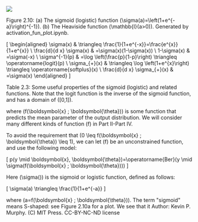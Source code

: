![](https://cdn.mathpix.com/cropped/2024_06_13_5e8463dfe213d57710b3g-1.jpg?height=510&width=1248&top_left_y=222&top_left_x=381)

Figure 2.10: (a) The sigmoid (logistic) function \(\sigma(a)=\left(1+e^{-a}\right)^{-1}\). (b) The Heaviside function \(\mathbb{I}(a>0)\). Generated by activation_fun_plot.ipynb.

\[
\begin{aligned}
\sigma(x) & \triangleq \frac{1}{1+e^{-x}}=\frac{e^{x}}{1+e^{x}} \\
\frac{d}{d x} \sigma(x) & =\sigma(x)(1-\sigma(x)) \\
1-\sigma(x) & =\sigma(-x) \\
\sigma^{-1}(p) & =\log \left(\frac{p}{1-p}\right) \triangleq \operatorname{logit}(p) \\
\sigma_{+}(x) & \triangleq \log \left(1+e^{x}\right) \triangleq \operatorname{softplus}(x) \\
\frac{d}{d x} \sigma_{+}(x) & =\sigma(x)
\end{aligned}
\]

Table 2.3: Some useful properties of the sigmoid (logistic) and related functions. Note that the logit function is the inverse of the sigmoid function, and has a domain of \([0,1]\).

where \(f(\boldsymbol{x} ; \boldsymbol{\theta})\) is some function that predicts the mean parameter of the output distribution. We will consider many different kinds of function \(f\) in Part II-Part IV.

To avoid the requirement that \(0 \leq f(\boldsymbol{x} ; \boldsymbol{\theta}) \leq 1\), we can let \(f\) be an unconstrained function, and use the following model:

\[
p(y \mid \boldsymbol{x}, \boldsymbol{\theta})=\operatorname{Ber}(y \mid \sigma(f(\boldsymbol{x} ; \boldsymbol{\theta})))
\]

Here \(\sigma()\) is the sigmoid or logistic function, defined as follows:

\[
\sigma(a) \triangleq \frac{1}{1+e^{-a}}
\]

where \(a=f(\boldsymbol{x} ; \boldsymbol{\theta})\). The term "sigmoid" means S-shaped: see Figure 2.10a for a plot. We see that it Author: Kevin P. Murphy. (C) MIT Press. CC-BY-NC-ND license